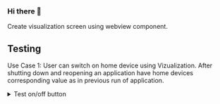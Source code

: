 ### Hi there 👋

<!--
**vagundav/vagundav** is a ✨ _special_ ✨ repository because its `README.md` (this file) appears on your GitHub profile.

Here are some ideas to get you started:

- 🔭 I’m currently working on ...
- 🌱 I’m currently learning ...
- 👯 I’m looking to collaborate on ...
- 🤔 I’m looking for help with ...
- 💬 Ask me about ...
- 📫 How to reach me: ...
- 😄 Pronouns: ...
- ⚡ Fun fact: ...
-->


Create visualization screen using webview component.

## Testing
Use Case 1: User can switch on home device using Vizualization. After shutting down and reopening an application have home devices corresponding value as in previous run of application.

<details>
<summary>Test on/off button</summary>
  
1. Open visualization-screen
2. Click on Floor 2/ Rooms
3. Switch on home device Kitchen123
4. Check in http://192.168.8.207/scada-main the state of object "asd" has current value "on"
5. There is in android device click on home button
6. There is in android device go to list of opened apps, and close the app "touchpanel"
7. There is in android device open app "touchpanel" oncemore.
8. Kitchen123
</details>

